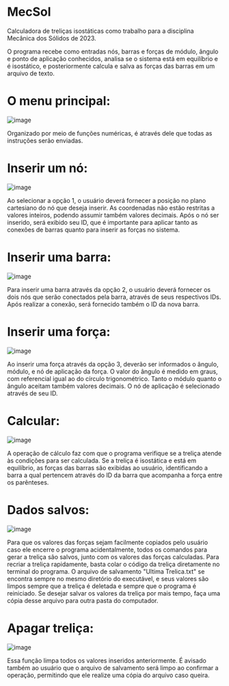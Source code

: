 # MecSol
Calculadora de treliças isostáticas como trabalho para a disciplina Mecânica dos Sólidos de 2023.

O programa recebe como entradas nós, barras e forças de módulo, ângulo e ponto de aplicação conhecidos, analisa se o sistema está em equilíbrio e é isostático, e posteriormente calcula e salva as forças das barras em um arquivo de texto.

# O menu principal:
![image](https://user-images.githubusercontent.com/87289234/125497607-fcec2192-df79-4c69-9a85-3f8efbddd193.png)

Organizado por meio de funções numéricas, é através dele que todas as instruções serão enviadas.

# Inserir um nó:
![image](https://user-images.githubusercontent.com/87289234/125498045-9f981379-8bfc-4e81-b70b-5bbbd86dc409.png)

Ao selecionar a opção 1, o usuário deverá fornecer a posição no plano cartesiano do nó que deseja inserir. As coordenadas não estão restritas a valores inteiros, podendo assumir também valores decimais. Após o nó ser inserido, será exibido seu ID, que é importante para aplicar tanto as conexões de barras quanto para inserir as forças no sistema.

# Inserir uma barra:
![image](https://user-images.githubusercontent.com/87289234/125498637-20538c48-7262-4e01-8f4c-374767aa3523.png)

Para inserir uma barra através da opção 2, o usuário deverá fornecer os dois nós que serão conectados pela barra, através de seus respectivos IDs. Após realizar a conexão, será fornecido também o ID da nova barra.

# Inserir uma força:
![image](https://user-images.githubusercontent.com/87289234/125499022-e74c9298-88df-458d-88c2-eebef55cf0b5.png)

Ao inserir uma força através da opção 3, deverão ser informados o ângulo, módulo, e nó de aplicação da força. O valor do ângulo é medido em graus, com referencial igual ao do círculo trigonométrico. Tanto o módulo quanto o ângulo aceitam também valores decimais. O nó de aplicação é selecionado através de seu ID.

# Calcular:
![image](https://user-images.githubusercontent.com/87289234/125500222-6c2a270f-4912-4bb4-9bc8-4a5d6872bddf.png)

A operação de cálculo faz com que o programa verifique se a treliça atende às condições para ser calculada. Se a treliça é isostática e está em equilíbrio, as forças das barras são exibidas ao usuário, identificando a barra a qual pertencem através do ID da barra que acompanha a força entre os parênteses.

# Dados salvos:
![image](https://user-images.githubusercontent.com/87289234/125500853-39c31b96-4617-43ef-8c75-ccb7ec102c75.png)

Para que os valores das forças sejam facilmente copiados pelo usuário caso ele encerre o programa acidentalmente, todos os comandos para gerar a treliça são salvos, junto com os valores das forças calculadas. Para recriar a treliça rapidamente, basta colar o código da treliça diretamente no terminal do programa. O arquivo de salvamento "Ultima Trelica.txt" se encontra sempre no mesmo diretório do executável, e seus valores são limpos sempre que a treliça é deletada e sempre que o programa é reiniciado. Se desejar salvar os valores da treliça por mais tempo, faça uma cópia desse arquivo para outra pasta do computador.

# Apagar treliça:
![image](https://user-images.githubusercontent.com/87289234/125501607-a20f6b97-3a77-477a-a2ff-f7ec1216ee36.png)

Essa função limpa todos os valores inseridos anteriormente. É avisado também ao usuário que o arquivo de salvamento será limpo ao confirmar a operação, permitindo que ele realize uma cópia do arquivo caso queira.


